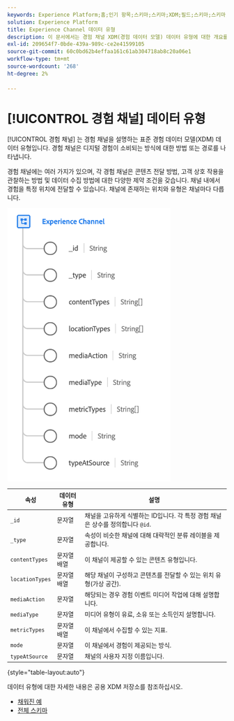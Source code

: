 ```yaml
---
keywords: Experience Platform;홈;인기 항목;스키마;스키마;XDM;필드;스키마;스키마;웹 페이지 세부 정보;데이터 유형;데이터 유형;데이터 유형;웹 페이지
solution: Experience Platform
title: Experience Channel 데이터 유형
description: 이 문서에서는 경험 채널 XDM(경험 데이터 모델) 데이터 유형에 대한 개요를 제공합니다.
exl-id: 209654f7-0bde-439a-989c-ce2e41599105
source-git-commit: 60c0bd62b4effaa161c61ab304718ab8c20a06e1
workflow-type: tm+mt
source-wordcount: '268'
ht-degree: 2%

---
```


# [!UICONTROL 경험 채널] 데이터 유형

[!UICONTROL 경험 채널] 는 경험 채널을 설명하는 표준 경험 데이터 모델(XDM) 데이터 유형입니다. 경험 채널은 디지털 경험이 소비되는 방식에 대한 방법 또는 경로를 나타냅니다.

경험 채널에는 여러 가지가 있으며, 각 경험 채널은 콘텐츠 전달 방법, 고객 상호 작용을 관찰하는 방법 및 데이터 수집 방법에 대한 다양한 제약 조건을 갖습니다. 채널 내에서 경험을 특정 위치에 전달할 수 있습니다. 채널에 존재하는 위치와 유형은 채널마다 다릅니다.

![](../images/data-types/experience-channel.png)

| 속성 | 데이터 유형 | 설명 |
| --- | --- | --- |
| `_id` | 문자열 | 채널을 고유하게 식별하는 ID입니다. 각 특정 경험 채널은 상수를 정의합니다 `@id`. |
| `_type` | 문자열 | 속성이 비슷한 채널에 대해 대략적인 분류 레이블을 제공합니다. |
| `contentTypes` | 문자열 배열 | 이 채널이 제공할 수 있는 콘텐츠 유형입니다. |
| `locationTypes` | 문자열 배열 | 해당 채널이 구성하고 콘텐츠를 전달할 수 있는 위치 유형(가상 공간). |
| `mediaAction` | 문자열 | 해당되는 경우 경험 이벤트 미디어 작업에 대해 설명합니다. |
| `mediaType` | 문자열 | 미디어 유형이 유료, 소유 또는 소득인지 설명합니다. |
| `metricTypes` | 문자열 배열 | 이 채널에서 수집할 수 있는 지표. |
| `mode` | 문자열 | 이 채널에서 경험이 제공되는 방식. |
| `typeAtSource` | 문자열 | 채널의 사용자 지정 이름입니다. |

{style="table-layout:auto"}

데이터 유형에 대한 자세한 내용은 공용 XDM 저장소를 참조하십시오.

* [채워진 예](https://github.com/adobe/xdm/blob/master/components/datatypes/channels/channel.example.1.json)
* [전체 스키마](https://github.com/adobe/xdm/blob/master/components/datatypes/channels/channel.schema.json)
